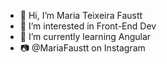 - 👋 Hi, I’m Maria Teixeira Faustt
- 👀 I’m interested in Front-End Dev            
- 🌱 I’m currently learning Angular  
- 📷 @MariaFaustt on Instagram          
   
<!---
MariaLTN/MariaLTN is a ✨ special ✨ repository because its `README.md` (this file) appears on your GitHub profile.
You can click the Preview link to take a look at your changes.
--->
